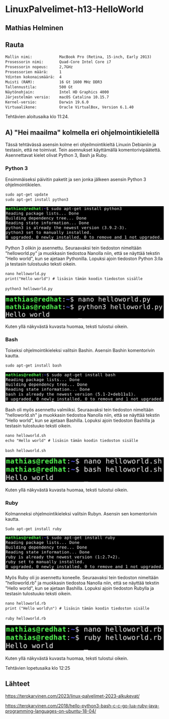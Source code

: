 # LinuxPalvelimet-h13-HelloWorld

## Mathias Helminen

## Rauta
    Mallin nimi:            MacBook Pro (Retina, 15-inch, Early 2013)
    Prosessorin nimi:       Quad-Core Intel Core i7
    Prosessorin nopeus:     2,7GHz
    Prosessorien määrä:     1
    Ydinten kokonaismäärä:  4
    Muisti (RAM):           16 Gt 1600 MHz DDR3
    Tallennustila:          500 Gt
    Näytönohjain:           Intel HD Graphics 4000
    Järjestelmän versio:    macOS Catalina 10.15.7
    Kernel-versio:          Darwin 19.6.0
    Virtuaalikone:          Oracle VirtualBox, Version 6.1.40
    
Tehtävien aloitusaika klo 11:24.

## A) "Hei maailma" kolmella eri ohjelmointikielellä

Tässä tehtävässä asensin kolme eri ohjeilmointikieltä Linuxin Debianiin ja testasin, että ne toimivat. Tein asennukset käyttämällä komentorivipäätettä. Asennettavat kielet olivat Python 3, Bash ja Ruby.

### Python 3

Ensimmäiseksi päivitin paketit ja sen jonka jälkeen asensin Python 3 ohjelmointikielen. 

    sudo apt-get update
    sudo apt-get install python3
    
![Add file: Upload](helloworld1-h13.png)

Python 3 olikin jo asennettu. Seuraavaksi tein tiedoston nimeltään "helloworld.py" ja muokkasin tiedostoa Nanolla niin, että se näyttää tekstin "Hello world", kun se ajetaan Pythonilla. Lopuksi ajoin tiedoston Python 3:lla ja testasin tulostuuko teksti oikein.

    nano helloworld.py
    print("Hello world") # lisäsin tämän koodin tiedoston sisälle
    
    python3 helloworld.py

![Add file: Upload](helloworld2-h13.png)

Kuten yllä näkyvästä kuvasta huomaa, teksti tulostui oikein.

### Bash

Toiseksi ohjelmointikieleksi valitsin Bashin. Asensin Bashin komentorivin kautta.

    sudo apt-get install bash
    
![Add file: Upload](helloworld3-h13.png)

Bash oli myös asennettu valmiiksi. Seuraavaksi tein tiedoston nimeltään "helloworld.sh" ja muokkasin tiedostoa Nanolla niin, että se näyttää tekstin "Hello world", kun se ajetaan Bashilla. Lopuksi ajoin tiedoston Bashilla ja testasin tulostuuko teksti oikein.

    nano helloworld.sh
    echo "Hello world" # lisäsin tämän koodin tiedoston sisälle
    
    bash helloworld.sh
    
![Add file: Upload](helloworld4-h13.png)

Kuten yllä näkyvästä kuvasta huomaa, teksti tulostui oikein.

### Ruby

Kolmanneksi ohjelmointikieleksi valitsin Rubyn. Asensin sen komentorivin kautta.

    Sudo apt-get install ruby
    
![Add file: Upload](helloworld5-h13.png)

Myös Ruby oli jo asennettu koneelle. Seuraavaksi tein tiedoston nimeltään "helloworld.rb" ja muokkasin tiedostoa Nanolla niin, että se näyttää tekstin "Hello world", kun se ajetaan Bashilla. Lopuksi ajoin tiedoston Rubylla ja testasin tulostuuko teksti oikein.

    nano helloworld.rb
    print ("Hello world\n") # lisäsin tämän koodin tiedoston sisälle
    
    ruby helloworld.rb
    
![Add file: Upload](helloworld6-h13.png)

Kuten yllä näkyvästä kuvasta huomaa, teksti tulostui oikein.

Tehtävien lopetusaika klo 12:25

## Lähteet

https://terokarvinen.com/2023/linux-palvelimet-2023-alkukevat/

https://terokarvinen.com/2018/hello-python3-bash-c-c-go-lua-ruby-java-programming-languages-on-ubuntu-18-04/
